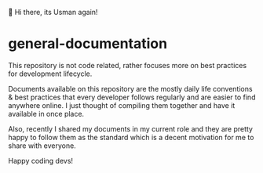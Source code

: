 👋 Hi there, its Usman again!

# general-documentation
This repository is not code related, rather focuses more on best practices for development lifecycle. 

Documents available on this repository are the mostly daily life conventions & best practices that every developer follows regularly and are easier to find anywhere online. I just thought of compiling them together and have it available in once place.

Also, recently I shared my documents in my current role and they are pretty happy to follow them as the standard which is a decent motivation for me to share with everyone. 

Happy coding devs!
